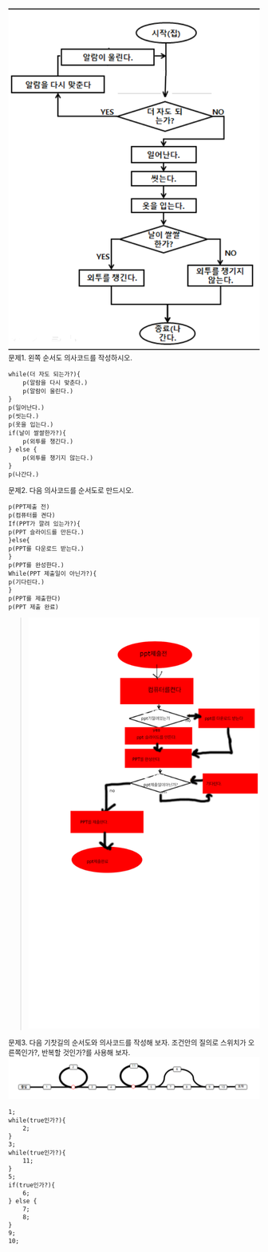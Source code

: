 ![image](./images/image14.png)
문제1. 왼쪽 순서도 의사코드를 작성하시오.
```
while(더 자도 되는가?){
    p(알람을 다시 맞춘다.)
    p(알람이 울린다.)
}
p(일어난다.)
p(씻는다.)
p(옷을 입는다.)
if(날이 쌀쌀한가?){
    p(외투를 챙긴다.)
} else {
    p(외투를 챙기지 않는다.)
}
p(나간다.)

```
문제2. 다음 의사코드를 순서도로 만드시오.
```
p(PPT제출 전)
p(컴퓨터를 켠다)
If(PPT가 깔려 있는가?){
p(PPT 슬라이드를 만든다.)
}else{
p(PPT를 다운로드 받는다.)
}
p(PPT를 완성한다.)
While(PPT 제출일이 아닌가?){
p(기다린다.)
}
p(PPT를 제출한다)
p(PPT 제출 완료)
```
> ![image](./images/image16.png)


문제3. 다음 기찻길의 순서도와 의사코드를 작성해 보자. 
조건안의 질의로 스위치가 오른쪽인가?, 반복할 것인가?를 사용해 보자.
![image](./images/image15.png)
```
1;
while(true인가?){
    2;
}
3;
while(true인가?){
    11;
}
5;
if(true인가?){
    6;
} else {
    7;
    8;
}
9;
10;
```

